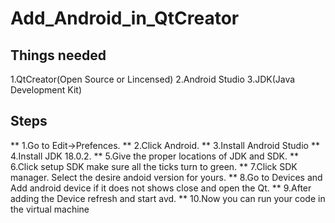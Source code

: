 # Add_Android_in_QtCreator

## Things needed 
1.QtCreator(Open Source or Lincensed)
2.Android Studio
3.JDK(Java Development Kit) 

## Steps 

** 1.Go to Edit->Prefences.
** 2.Click Android.
** 3.Install Android Studio 
** 4.Install JDK 18.0.2.
** 5.Give the proper locations of JDK and SDK.
** 6.Click setup SDK make sure all the ticks turn to green.
** 7.Click SDK manager. Select the desire andoid version for yours.
** 8.Go to Devices and Add android device if it does not shows close and open the Qt.
** 9.After adding the Device refresh and start avd.
** 10.Now you can run your code in the virtual machine
